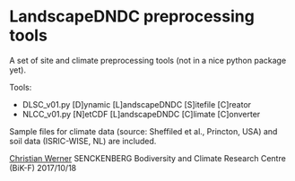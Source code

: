 # LandscapeDNDC preprocessing tools

A set of site and climate preprocessing tools (not in a nice python package yet).

Tools:
- DLSC_v01.py [D]ynamic [L]andscapeDNDC [S]itefile [C]reator
- NLCC_v01.py [N]etCDF [L]andscapeDNDC [C]limate [C]onverter

Sample files for climate data (source: Sheffiled et al., Princton, USA) and
soil data (ISRIC-WISE, NL) are included.

[Christian Werner](mailto:christian.werner@senckenberg.de)
SENCKENBERG Bodiversity and Climate Research Centre (BiK-F)
2017/10/18
